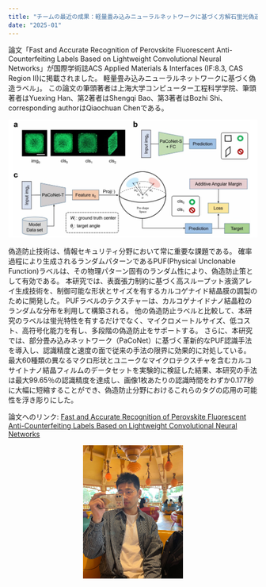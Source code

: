 ```yaml
---
title: "チームの最近の成果：軽量畳み込みニューラルネットワークに基づく方解石蛍光偽造防止ラベルの高速かつ正確な識別"
date: "2025-01"
---
```


論文「Fast and Accurate Recognition of Perovskite Fluorescent Anti-Counterfeiting Labels Based on Lightweight Convolutional Neural Networks」が国際学術誌ACS Applied Materials & Interfaces (IF:8.3, CAS Region II)に掲載されました。 軽量畳み込みニューラルネットワークに基づく偽造ラベル」。 この論文の筆頭著者は上海大学コンピューター工程科学学院、筆頭著者はYuexing Han、第2著者はShengqi Bao、第3著者はBozhi Shi、corresponding authorはQiaochuan Chenである。

<p align="center">
  <img src="/images/indexPic/2025/bsq_Paper.png" />
</p>

偽造防止技術は、情報セキュリティ分野において常に重要な課題である。 確率過程により生成されるランダムパターンであるPUF(Physical Unclonable Function)ラベルは、その物理パターン固有のランダム性により、偽造防止策として有効である。 本研究では、表面張力制約に基づく高スループット液滴アレイ生成技術を、制御可能な形状とサイズを有するカルコゲナイド結晶膜の調製のために開発した。 PUFラベルのテクスチャーは、カルコゲナイドナノ結晶粒のランダムな分布を利用して構築される。 他の偽造防止ラベルと比較して、本研究のラベルは蛍光特性を有するだけでなく、マイクロメートルサイズ、低コスト、高符号化能力を有し、多段階の偽造防止をサポートする。 さらに、本研究では、部分畳み込みネットワーク（PaCoNet）に基づく革新的なPUF認識手法を導入し、認識精度と速度の面で従来の手法の限界に効果的に対処している。 最大60種類の異なるマクロ形状とユニークなマイクロテクスチャを含むカルコサイトナノ結晶フィルムのデータセットを実験的に検証した結果、本研究の手法は最大99.65％の認識精度を達成し、画像1枚あたりの認識時間をわずか0.177秒に大幅に短縮することができ、偽造防止分野におけるこれらのタグの応用の可能性を浮き彫りにした。

論文へのリンク: [Fast and Accurate Recognition of Perovskite Fluorescent Anti-Counterfeiting Labels Based on Lightweight Convolutional Neural Networks](https://doi.org/10.1021/acsami.4c06515)

<p align="center">
  <img src="/images/indexPic/2025/bsq.jpg" style="width:40%" />
</p>
